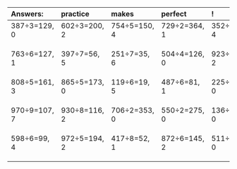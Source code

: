 | Answers: | practice | makes | perfect | ! |
| :--- | :--- | :--- | :--- | :--- |
| 387÷3=129, 0 | 602÷3=200, 2 | 754÷5=150, 4 | 729÷2=364, 1 | 352÷6=58, 4 | 
|   |   |   |   |   | 
|   |   |   |   |   | 
|   |   |   |   |   | 
| 763÷6=127, 1 | 397÷7=56, 5 | 251÷7=35, 6 | 504÷4=126, 0 | 923÷3=307, 2 | 
|   |   |   |   |   | 
|   |   |   |   |   | 
|   |   |   |   |   | 
| 808÷5=161, 3 | 865÷5=173, 0 | 119÷6=19, 5 | 487÷6=81, 1 | 225÷3=75, 0 | 
|   |   |   |   |   | 
|   |   |   |   |   | 
|   |   |   |   |   | 
| 970÷9=107, 7 | 930÷8=116, 2 | 706÷2=353, 0 | 550÷2=275, 0 | 136÷4=34, 0 | 
|   |   |   |   |   | 
|   |   |   |   |   | 
|   |   |   |   |   | 
| 598÷6=99, 4 | 972÷5=194, 2 | 417÷8=52, 1 | 872÷6=145, 2 | 511÷7=73, 0 | 
|   |   |   |   |   | 
|   |   |   |   |   | 
|   |   |   |   |   | 
